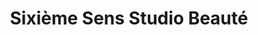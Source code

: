---
title: "Sixième Sens Studio Beauté"
url: /coaticook/sixieme-sens-studio-beaute/
shop: Kosmetik
---